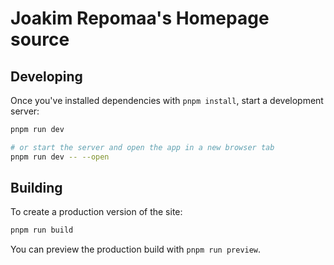 # Joakim Repomaa's Homepage source

## Developing

Once you've installed dependencies with `pnpm install`, start a development server:

```bash
pnpm run dev

# or start the server and open the app in a new browser tab
pnpm run dev -- --open
```

## Building

To create a production version of the site:

```bash
pnpm run build
```

You can preview the production build with `pnpm run preview`.
